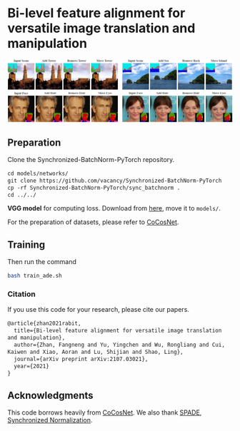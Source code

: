 # Bi-level feature alignment for versatile image translation and manipulation
![Teaser](teaser.png)

## Preparation
Clone the Synchronized-BatchNorm-PyTorch repository.
```
cd models/networks/
git clone https://github.com/vacancy/Synchronized-BatchNorm-PyTorch
cp -rf Synchronized-BatchNorm-PyTorch/sync_batchnorm .
cd ../../
```

**VGG model** for computing loss. Download from [here](https://drive.google.com/file/d/1fp7DAiXdf0Ay-jANb8f0RHYLTRyjNv4m/view?usp=sharing), move it to `models/`.

For the preparation of datasets, please refer to [CoCosNet](https://github.com/microsoft/CoCosNet).


## Training
Then run the command 
````bash
bash train_ade.sh
````

### Citation
If you use this code for your research, please cite our papers.
```
@article{zhan2021rabit,
  title={Bi-level feature alignment for versatile image translation and manipulation},
  author={Zhan, Fangneng and Yu, Yingchen and Wu, Rongliang and Cui, Kaiwen and Xiao, Aoran and Lu, Shijian and Shao, Ling},
  journal={arXiv preprint arXiv:2107.03021},
  year={2021}
}
```

## Acknowledgments
This code borrows heavily from [CoCosNet](https://github.com/microsoft/CoCosNet). We also thank [SPADE](https://github.com/NVlabs/SPADE), [Synchronized Normalization](https://github.com/vacancy/Synchronized-BatchNorm-PyTorch).
